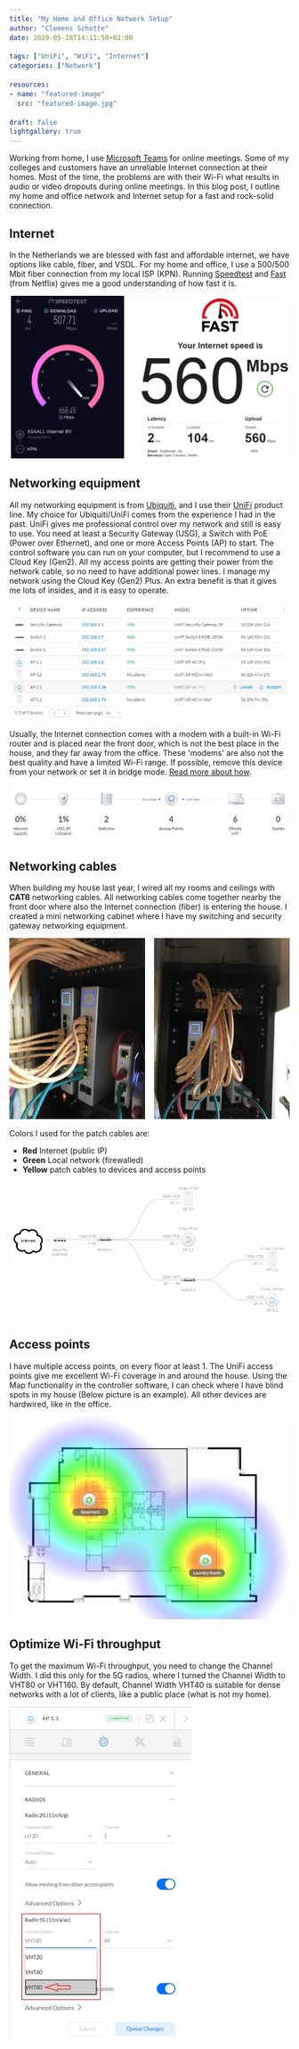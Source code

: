```yaml
---
title: "My Home and Office Network Setup"
author: "Clemens Schotte"
date: 2020-05-18T14:11:58+02:00

tags: ["UniFi", "WiFi", "Internet"]
categories: ["Network"]

resources:
- name: "featured-image"
  src: "featured-image.jpg"

draft: false
lightgallery: true
---
```


Working from home, I use [Microsoft Teams](https://teams.microsoft.com/) for online meetings. Some of my colleges and customers have an unreliable Internet connection at their homes. Most of the time, the problems are with their Wi-Fi what results in audio or video dropouts during online meetings. In this blog post, I outline my home and office network and Internet setup for a fast and rock-solid connection.

## Internet

In the Netherlands we are blessed with fast and affordable internet, we have options like cable, fiber, and VSDL. For my home and office, I use a 500/500 Mbit fiber connection from my local ISP (KPN). Running [Speedtest](https://www.speedtest.net/) and [Fast](https://fast.com/) (from Netflix) gives me a good understanding of how fast it is.

![Speedtest](UniFi_speedtest.png)

## Networking equipment

All my networking equipment is from [Ubiquiti](https://www.ui.com/), and I use their [UniFi](https://www.ui.com/products/#unifi) product line. My choice for Ubiquiti/UniFi comes from the experience I had in the past. UniFi gives me professional control over my network and still is easy to use. You need at least a Security Gateway (USG), a Switch with PoE (Power over Ethernet), and one or more Access Points (AP) to start. The control software you can run on your computer, but I recommend to use a Cloud Key (Gen2). All my access points are getting their power from the network cable, so no need to have additional power lines. I manage my network using the Cloud Key (Gen2) Plus. An extra benefit is that it gives me lots of insides, and it is easy to operate.

![Network devices](UniFi_network_devices.png)

Usually, the Internet connection comes with a modem with a built-in Wi-Fi router and is placed near the front door, which is not the best place in the house, and they far away from the office. These 'modems' are also not the best quality and have a limited Wi-Fi range. If possible, remove this device from your network or set it in bridge mode. [Read more about how](/kpn-fiber-connection-with-ubiquiti-usg-iptv-and-ipv6/).

![Basic network](UniFi_basic_network.png)

## Networking cables

When building my house last year, I wired all my rooms and ceilings with **CAT6** networking cables. All networking cables come together nearby the front door where also the Internet connection (fiber) is entering the house. I created a mini networking cabinet where I have my switching and security gateway networking equipment.

![My network rack cabinet](UniFi_network_rack_cabinet.jpg)

Colors I used for the patch cables are:
- **Red** Internet (public IP)
- **Green** Local network (firewalled)
- **Yellow** patch cables to devices and access points

![Network topology](UniFi_network_topology.png)

## Access points

I have multiple access points, on every floor at least 1. The UniFi access points give me excellent Wi-Fi coverage in and around the house. Using the Map functionality in the controller software, I can check where I have blind spots in my house (Below picture is an example). All other devices are hardwired, like in the office.

![Wi-Fi Floorplan](UniFi_floorplan.jpg)

## Optimize Wi-Fi throughput

To get the maximum Wi-Fi throughput, you need to change the Channel Width. I did this only for the 5G radios, where I turned the Channel Width to VHT80 or VHT160. By default, Channel Width VHT40 is suitable for dense networks with a lot of clients, like a public place (what is not my home).

![Wi-Fi AP Channel Width](UniFi_AP_ChannelWidth.png)